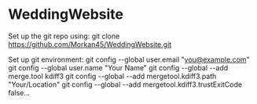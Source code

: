 # WeddingWebsite

Set up the git repo using:
git clone https://github.com/Morkan45/WeddingWebsite.git


Set up git environment:
git config --global user.email "you@example.com"
git config --global user.name "Your Name"
git config --global --add merge.tool kdiff3
git config --global --add mergetool.kdiff3.path "Your/Location"
git config --global --add mergetool.kdiff3.trustExitCode false...


